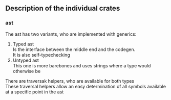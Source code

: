 ## Description of the individual crates

### ast
The ast has two variants, who are implemented with generics: <br>
1. Typed ast <br>
Is the interface between the middle end and the codegen. <br>
It is also self-typechecking <br>
2. Untyped ast <br>
This one is more barebones and uses strings where a type would otherwise be <br>

There are traversak helpers, who are available for both types <br>
These traversal helpers allow an easy determination of all symbols 
available at a specific point in the ast


